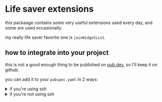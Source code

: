 # Life saver extensions 

this packaage contains some very useful extensions used every day, and some are used occasionally.

my really life saver favorite one is `joinWidgetList`.


## how to integrate into your project
this is not a good enough thing to be published on [pub.dev](https://www.pub.dev), so I'll keep it on github.

you can add it to your `pubspec.yaml` in 2 ways:
<details>
    <summary>if you're using ssh</summary>

    life_saver_extensions:
        git: git@github.com:adnanjpg/life_saver_extensions.git
</details>
<details>
    <summary>if you're not using ssh</summary>

    life_saver_extensions:
        git: https://github.com/adnanjpg/life_saver_extensions.git
</details>

